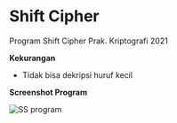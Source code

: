 # Shift Cipher
Program Shift Cipher Prak. Kriptografi 2021

**Kekurangan**
- Tidak bisa dekripsi huruf kecil

**Screenshot Program**

![SS program](https://i.ibb.co/xDDLRpj/ss-program-shift-cipher.jpg)
